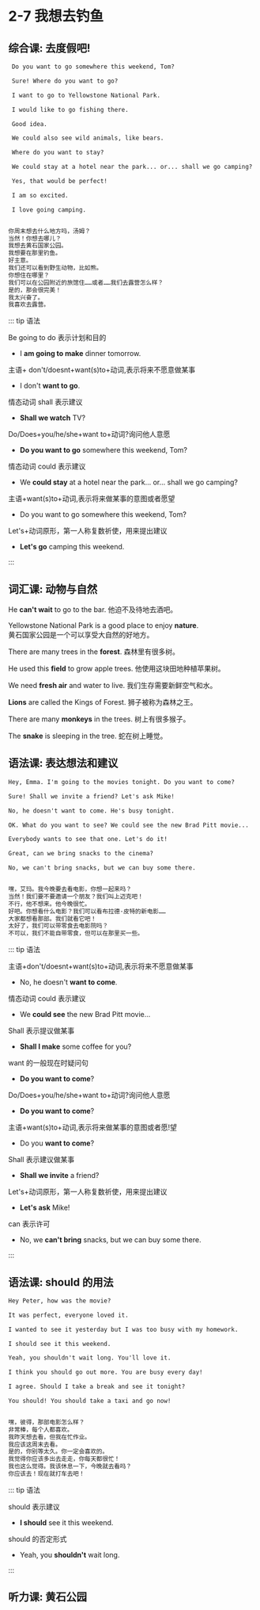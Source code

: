# 2-7 我想去钓鱼

## 综合课: 去度假吧!

```txt
 Do you want to go somewhere this weekend, Tom?

 Sure! Where do you want to go?

 I want to go to Yellowstone National Park.

 I would like to go fishing there.

 Good idea.

 We could also see wild animals, like bears.

 Where do you want to stay?

 We could stay at a hotel near the park... or... shall we go camping?

 Yes, that would be perfect!

 I am so excited.

 I love going camping.


你周末想去什么地方吗，汤姆？
当然！你想去哪儿？
我想去黄石国家公园。
我想要在那里钓鱼。
好主意。
我们还可以看到野生动物，比如熊。
你想住在哪里？
我们可以在公园附近的旅馆住……或者……我们去露营怎么样？
是的，那会很完美！
我太兴奋了。
我喜欢去露营。
```

::: tip 语法

Be going to do 表示计划和目的

- I **am going to make** dinner tomorrow.

主语+ don't/doesnt+want(s)to+动词,表示将来不愿意做某事

- I don't **want to go**.

情态动词 shall 表示建议

- **Shall we watch** TV?

Do/Does+you/he/she+want to+动词?询问他人意愿

- **Do you want to go** somewhere this weekend, Tom?

情态动词 could 表示建议

- We **could stay** at a hotel near the park... or... shall we go camping?

主语+want(s)to+动词,表示将来做某事的意图或者愿望

- Do you want to go somewhere this weekend, Tom?

Let's+动词原形，第一人称复数祈使，用来提出建议

- **Let's go** camping this weekend.

:::

## 词汇课: 动物与自然

He **can't wait** to go to the bar. 他迫不及待地去酒吧。

Yellowstone National Park is a good place to enjoy **nature**. <br/>
黄石国家公园是一个可以享受大自然的好地方。

There are many trees in the **forest**. 森林里有很多树。

He used this **field** to grow apple trees. 他使用这块田地种植苹果树。

We need **fresh air** and water to live. 我们生存需要新鲜空气和水。

**Lions** are called the Kings of Forest. 狮子被称为森林之王。

There are many **monkeys** in the trees. 树上有很多猴子。

The **snake** is sleeping in the tree. 蛇在树上睡觉。

## 语法课: 表达想法和建议

```txt
Hey, Emma. I'm going to the movies tonight. Do you want to come?

Sure! Shall we invite a friend? Let's ask Mike!

No, he doesn't want to come. He's busy tonight.

OK. What do you want to see? We could see the new Brad Pitt movie...

Everybody wants to see that one. Let's do it!

Great, can we bring snacks to the cinema?

No, we can't bring snacks, but we can buy some there.


嘿，艾玛。我今晚要去看电影，你想一起来吗？
当然！我们要不要邀请一个朋友？我们叫上迈克吧！
不行，他不想来。他今晚很忙。
好吧。你想看什么电影？我们可以看布拉德·皮特的新电影……
大家都想看那部。我们就看它吧！
太好了，我们可以带零食去电影院吗？
不可以，我们不能自带零食，但可以在那里买一些。
```

::: tip 语法

主语+don't/doesnt+want(s)to+动词,表示将来不愿意做某事

- No, he doesn't **want to come**.

情态动词 could 表示建议

- We **could see** the new Brad Pitt movie...

Shall 表示提议做某事

- **Shall I make** some coffee for you?

want 的一般现在时疑问句

- **Do you want to come**?

Do/Does+you/he/she+want to+动词?询问他人意愿

- **Do you want to come**?

主语+want(s)to+动词,表示将来做某事的意图或者愿!望

- Do you **want to come**?

Shall 表示建议做某事

- **Shall we invite** a friend?

Let's+动词原形，第一人称复数祈使，用来提出建议

- **Let's ask** Mike!

can 表示许可

- No, we **can't bring** snacks, but we can buy some there.

:::

## 语法课: should 的用法

```txt
Hey Peter, how was the movie?

It was perfect, everyone loved it.

I wanted to see it yesterday but I was too busy with my homework.

I should see it this weekend.

Yeah, you shouldn't wait long. You'll love it.

I think you should go out more. You are busy every day!

I agree. Should I take a break and see it tonight?

You should! You should take a taxi and go now!


嘿，彼得，那部电影怎么样？
非常棒，每个人都喜欢。
我昨天想去看，但我在忙作业。
我应该这周末去看。
是的，你别等太久。你一定会喜欢的。
我觉得你应该多出去走走，你每天都很忙！
我也这么觉得。我该休息一下，今晚就去看吗？
你应该去！现在就打车去吧！

```

::: tip 语法

should 表示建议

- **I should** see it this weekend.

should 的否定形式

- Yeah, you **shouldn't** wait long.

:::

## 听力课: 黄石公园
